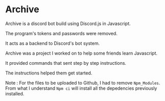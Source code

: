 # Archive

Archive is a discord bot build using Discord.js in Javascript.

The program's tokens and passwords were removed.

It acts as a backend to Discord's bot system.

Archive was a project I worked on to help some friends learn Javascript.

It provided commands that sent step by step instructions.

The instructions helped them get started.

Note : For the files to be uploaded to Github, I had to remove `Npm_Modules`. 
From what I understand `Npm ci` will install all the depedencies previously installed.
